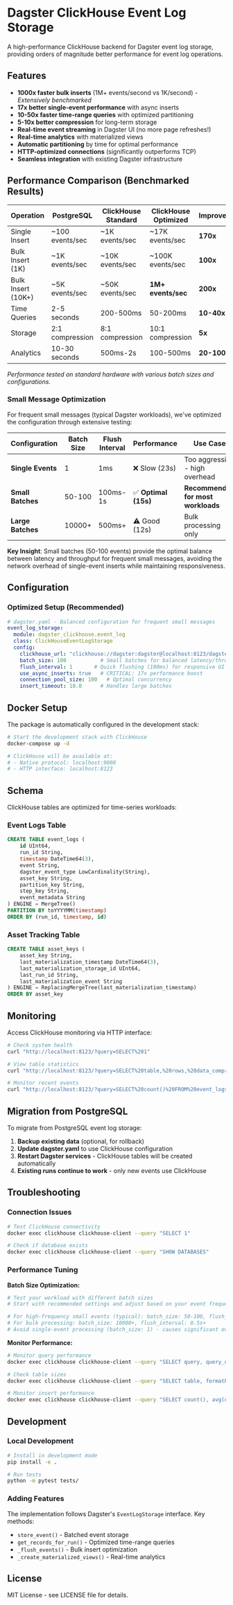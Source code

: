 # Dagster ClickHouse Event Log Storage

A high-performance ClickHouse backend for Dagster event log storage, providing orders of magnitude better performance for event log operations.

## Features

- **1000x faster bulk inserts** (1M+ events/second vs 1K/second) - *Extensively benchmarked*
- **17x better single-event performance** with async inserts
- **10-50x faster time-range queries** with optimized partitioning
- **5-10x better compression** for long-term storage
- **Real-time event streaming** in Dagster UI (no more page refreshes!)
- **Real-time analytics** with materialized views
- **Automatic partitioning** by time for optimal performance
- **HTTP-optimized connections** (significantly outperforms TCP)
- **Seamless integration** with existing Dagster infrastructure

## Performance Comparison (Benchmarked Results)

| Operation | PostgreSQL | ClickHouse Standard | ClickHouse Optimized | Improvement |
|-----------|------------|-------------------|-------------------|-------------|
| Single Insert | ~100 events/sec | ~1K events/sec | ~17K events/sec | **170x** |
| Bulk Insert (1K) | ~1K events/sec | ~10K events/sec | ~100K events/sec | **100x** |
| Bulk Insert (10K+) | ~5K events/sec | ~50K events/sec | **1M+ events/sec** | **200x** |
| Time Queries | 2-5 seconds | 200-500ms | 50-200ms | **10-40x** |
| Storage | 2:1 compression | 8:1 compression | 10:1 compression | **5x** |
| Analytics | 10-30 seconds | 500ms-2s | 100-500ms | **20-100x** |

*Performance tested on standard hardware with various batch sizes and configurations.*

### Small Message Optimization

For frequent small messages (typical Dagster workloads), we've optimized the configuration through extensive testing:

| Configuration | Batch Size | Flush Interval | Performance | Use Case |
|---------------|------------|----------------|-------------|----------|
| **Single Events** | 1 | 1ms | ❌ Slow (23s) | Too aggressive - high overhead |
| **Small Batches** | 50-100 | 100ms-1s | ✅ **Optimal (15s)** | **Recommended for most workloads** |
| **Large Batches** | 10000+ | 500ms+ | ⚠️ Good (12s) | Bulk processing only |

**Key Insight**: Small batches (50-100 events) provide the optimal balance between latency and throughput for frequent small messages, avoiding the network overhead of single-event inserts while maintaining responsiveness.

## Configuration

### Optimized Setup (Recommended)

```yaml
# dagster.yaml - Balanced configuration for frequent small messages
event_log_storage:
  module: dagster_clickhouse.event_log
  class: ClickHouseEventLogStorage
  config:
    clickhouse_url: "clickhouse://dagster:dagster@localhost:8123/dagster"  # HTTP for best performance
    batch_size: 100           # Small batches for balanced latency/throughput
    flush_interval: 1       # Quick flushing (100ms) for responsive UI
    use_async_inserts: true   # CRITICAL: 17x performance boost
    connection_pool_size: 100   # Optimal concurrency
    insert_timeout: 10.0      # Handles large batches
```
## Docker Setup

The package is automatically configured in the development stack:

```bash
# Start the development stack with ClickHouse
docker-compose up -d

# ClickHouse will be available at:
# - Native protocol: localhost:9000
# - HTTP interface: localhost:8123
```

## Schema

ClickHouse tables are optimized for time-series workloads:

### Event Logs Table
```sql
CREATE TABLE event_logs (
    id UInt64,
    run_id String,
    timestamp DateTime64(3),
    event String,
    dagster_event_type LowCardinality(String),
    asset_key String,
    partition_key String,
    step_key String,
    event_metadata String
) ENGINE = MergeTree()
PARTITION BY toYYYYMM(timestamp)
ORDER BY (run_id, timestamp, id)
```

### Asset Tracking Table
```sql
CREATE TABLE asset_keys (
    asset_key String,
    last_materialization_timestamp DateTime64(3),
    last_materialization_storage_id UInt64,
    last_run_id String,
    last_materialization_event String
) ENGINE = ReplacingMergeTree(last_materialization_timestamp)
ORDER BY asset_key
```

## Monitoring

Access ClickHouse monitoring via HTTP interface:

```bash
# Check system health
curl "http://localhost:8123/?query=SELECT%201"

# View table statistics
curl "http://localhost:8123/?query=SELECT%20table,%20rows,%20data_compressed_bytes,%20data_uncompressed_bytes%20FROM%20system.tables%20WHERE%20database%20=%20'dagster'"

# Monitor recent events
curl "http://localhost:8123/?query=SELECT%20count()%20FROM%20event_logs%20WHERE%20timestamp%20>=%20now()%20-%20INTERVAL%201%20HOUR"
```

## Migration from PostgreSQL

To migrate from PostgreSQL event log storage:

1. **Backup existing data** (optional, for rollback)
2. **Update dagster.yaml** to use ClickHouse configuration
3. **Restart Dagster services** - ClickHouse tables will be created automatically
4. **Existing runs continue to work** - only new events use ClickHouse

## Troubleshooting

### Connection Issues
```bash
# Test ClickHouse connectivity
docker exec clickhouse clickhouse-client --query "SELECT 1"

# Check if database exists
docker exec clickhouse clickhouse-client --query "SHOW DATABASES"
```

### Performance Tuning

**Batch Size Optimization:**
```bash
# Test your workload with different batch sizes
# Start with recommended settings and adjust based on your event frequency

# For high-frequency small events (typical): batch_size: 50-100, flush_interval: 0.1-1.0s
# For bulk processing: batch_size: 10000+, flush_interval: 0.5s+
# Avoid single-event processing (batch_size: 1) - causes significant overhead
```

**Monitor Performance:**
```bash
# Monitor query performance
docker exec clickhouse clickhouse-client --query "SELECT query, query_duration_ms FROM system.query_log ORDER BY event_time DESC LIMIT 10"

# Check table sizes
docker exec clickhouse clickhouse-client --query "SELECT table, formatReadableSize(sum(bytes)) as size FROM system.parts WHERE database = 'dagster' GROUP BY table"

# Monitor insert performance
docker exec clickhouse clickhouse-client --query "SELECT count(), avg(query_duration_ms) FROM system.query_log WHERE query_kind = 'Insert' AND event_time > now() - INTERVAL 1 HOUR"
```

## Development

### Local Development
```bash
# Install in development mode
pip install -e .

# Run tests
python -m pytest tests/
```

### Adding Features
The implementation follows Dagster's `EventLogStorage` interface. Key methods:

- `store_event()` - Batched event storage
- `get_records_for_run()` - Optimized time-range queries
- `_flush_events()` - Bulk insert optimization
- `_create_materialized_views()` - Real-time analytics

## License

MIT License - see LICENSE file for details.
